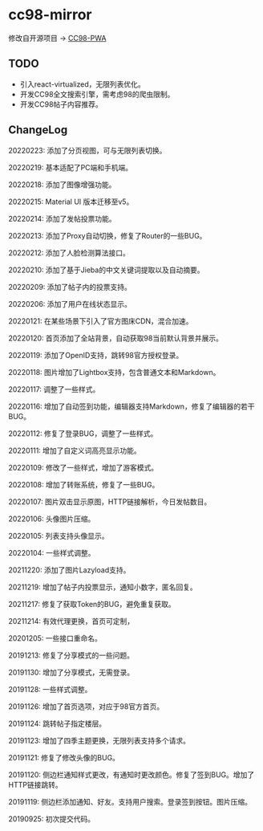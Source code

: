 # cc98-mirror

修改自开源项目 → [CC98-PWA](https://github.com/ZJU-CC98/CC98-PWA)

## TODO

- 引入react-virtualized，无限列表优化。
- 开发CC98全文搜索引擎，需考虑98的爬虫限制。
- 开发CC98帖子内容推荐。

## ChangeLog

20220223: 添加了分页视图，可与无限列表切换。

20220219: 基本适配了PC端和手机端。

20220218: 添加了图像增强功能。

20220215: Material UI 版本迁移至v5。

20220214: 添加了发帖投票功能。

20220213: 添加了Proxy自动切换，修复了Router的一些BUG。

20220212: 添加了人脸检测算法接口。

20220210: 添加了基于Jieba的中文关键词提取以及自动摘要。

20220209: 添加了帖子内的投票支持。

20220206: 添加了用户在线状态显示。

20220121: 在某些场景下引入了官方图床CDN，混合加速。

20220120: 首页添加了全站背景，自动获取98当前默认背景并展示。

20220119: 添加了OpenID支持，跳转98官方授权登录。

20220118: 图片增加了Lightbox支持，包含普通文本和Markdown。

20220117: 调整了一些样式。

20220116: 增加了自动签到功能，编辑器支持Markdown，修复了编辑器的若干BUG。

20220112: 修复了登录BUG，调整了一些样式。

20220111: 增加了自定义词高亮显示功能。

20220109: 修改了一些样式，增加了游客模式。

20220108: 增加了转账系统，修复了一些BUG。

20220107: 图片双击显示原图，HTTP链接解析，今日发帖数目。

20220106: 头像图片压缩。

20220105: 列表支持头像显示。

20220104: 一些样式调整。

20211220: 添加了图片Lazyload支持。

20211219: 增加了帖子内投票显示，通知小数字，匿名回复。

20211217: 修复了获取Token的BUG，避免重复获取。

20211214: 有效代理更换，首页可定制，

20201205: 一些接口重命名。

20191213: 修复了分享模式的一些问题。

20191130: 增加了分享模式，无需登录。

20191128: 一些样式调整。

20191126: 增加了首页选项，对应于98官方首页。

20191124: 跳转帖子指定楼层。

20191123: 增加了四季主题更换，无限列表支持多个请求。

20191121: 修复了修改头像的BUG。

20191120: 侧边栏通知样式更改，有通知时更改颜色。修复了签到BUG。增加了HTTP链接跳转。

20191119: 侧边栏添加通知、好友。支持用户搜索。登录签到按钮。图片压缩。

20190925: 初次提交代码。


